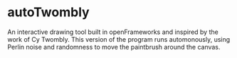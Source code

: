 # autoTwombly
An interactive drawing tool built in openFrameworks and inspired by the work of Cy Twombly.
This version of the program runs automonously, using Perlin noise and randomness to
move the paintbrush around the canvas.
